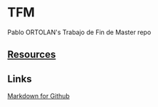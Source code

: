 # TFM
Pablo ORTOLAN's Trabajo de Fin de Master repo

## [Resources](/Resources)

## Links
[Markdown for Github](https://github.com/adam-p/markdown-here/wiki/Markdown-Cheatsheet)
